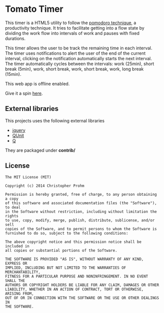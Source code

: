 # Tomato Timer

This timer is a HTML5 utility to follow the [pomodoro technique](https://en.wikipedia.org/wiki/Pomodoro_Technique), a productivity technique.
It tries to facilitate getting into a flow state by dividing the work flow 
into intervals of work and pauses with fixed durations.

This timer allows the user to be track the remaining time in each interval. 
The timer uses notifications to alert the user of the end of the 
current interval, clicking on the notification automatically starts the next
interval.
The timer automatically cycles between the intervals: work (25min), short break (5min), work, short break, work, short break, work, long break (15min).

This web app is offline enabled.

Give it a spin [here](http://chmp.github.io/TomatoTimer/).

## External libraries

This projects uses the following external libraries 

- [jquery](https://jquery.com)
- [QUnit](https://qunitjs.com/)
- [Q](https://github.com/kriskowal/q)

They are packaged under **contrib/**

## License 

    The MIT License (MIT)
    
    Copyright (c) 2014 Christopher Prohm
    
    Permission is hereby granted, free of charge, to any person obtaining a copy
    of this software and associated documentation files (the "Software"), to deal
    in the Software without restriction, including without limitation the rights
    to use, copy, modify, merge, publish, distribute, sublicense, and/or sell
    copies of the Software, and to permit persons to whom the Software is
    furnished to do so, subject to the following conditions:

    The above copyright notice and this permission notice shall be included in
    all copies or substantial portions of the Software.

    THE SOFTWARE IS PROVIDED "AS IS", WITHOUT WARRANTY OF ANY KIND, EXPRESS OR
    IMPLIED, INCLUDING BUT NOT LIMITED TO THE WARRANTIES OF MERCHANTABILITY,
    FITNESS FOR A PARTICULAR PURPOSE AND NONINFRINGEMENT. IN NO EVENT SHALL THE
    AUTHORS OR COPYRIGHT HOLDERS BE LIABLE FOR ANY CLAIM, DAMAGES OR OTHER
    LIABILITY, WHETHER IN AN ACTION OF CONTRACT, TORT OR OTHERWISE, ARISING FROM,
    OUT OF OR IN CONNECTION WITH THE SOFTWARE OR THE USE OR OTHER DEALINGS IN
    THE SOFTWARE.

